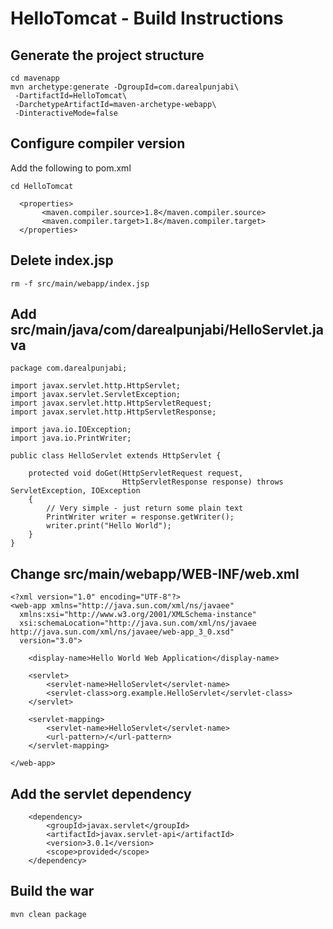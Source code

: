 # HelloTomcat  - Build Instructions

## Generate the project structure

```
cd mavenapp
mvn archetype:generate -DgroupId=com.darealpunjabi\
 -DartifactId=HelloTomcat\
 -DarchetypeArtifactId=maven-archetype-webapp\
 -DinteractiveMode=false
 ```

## Configure compiler version

Add the following to pom.xml

```
cd HelloTomcat
```

```
  <properties>
       <maven.compiler.source>1.8</maven.compiler.source>
       <maven.compiler.target>1.8</maven.compiler.target>
  </properties>
```

## Delete index.jsp

```
rm -f src/main/webapp/index.jsp
```

## Add src/main/java/com/darealpunjabi/HelloServlet.java
```
package com.darealpunjabi;

import javax.servlet.http.HttpServlet;
import javax.servlet.ServletException;
import javax.servlet.http.HttpServletRequest;
import javax.servlet.http.HttpServletResponse;

import java.io.IOException;
import java.io.PrintWriter;

public class HelloServlet extends HttpServlet {

    protected void doGet(HttpServletRequest request,
                         HttpServletResponse response) throws ServletException, IOException
    {
        // Very simple - just return some plain text
        PrintWriter writer = response.getWriter();
        writer.print("Hello World");
    }
}
```

## Change src/main/webapp/WEB-INF/web.xml
```
<?xml version="1.0" encoding="UTF-8"?>
<web-app xmlns="http://java.sun.com/xml/ns/javaee"
  xmlns:xsi="http://www.w3.org/2001/XMLSchema-instance"
  xsi:schemaLocation="http://java.sun.com/xml/ns/javaee http://java.sun.com/xml/ns/javaee/web-app_3_0.xsd"
  version="3.0"> 

    <display-name>Hello World Web Application</display-name>

    <servlet>
        <servlet-name>HelloServlet</servlet-name>
        <servlet-class>org.example.HelloServlet</servlet-class>
    </servlet>

    <servlet-mapping>
        <servlet-name>HelloServlet</servlet-name>
        <url-pattern>/</url-pattern>
    </servlet-mapping>

</web-app>
```

## Add the servlet dependency

```
    <dependency>
        <groupId>javax.servlet</groupId>
        <artifactId>javax.servlet-api</artifactId>
        <version>3.0.1</version>
        <scope>provided</scope>
    </dependency>
```

## Build the war

```
mvn clean package
```

